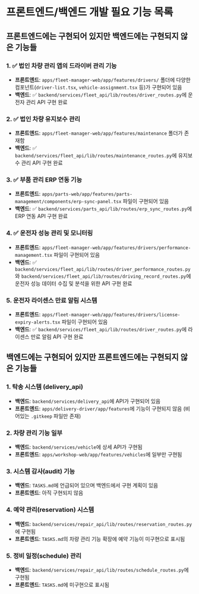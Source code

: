 # 프론트엔드/백엔드 개발 필요 기능 목록

## 프론트엔드에는 구현되어 있지만 백엔드에는 구현되지 않은 기능들

### 1. ✅ 법인 차량 관리 앱의 드라이버 관리 기능

- **프론트엔드**: `apps/fleet-manager-web/app/features/drivers/` 폴더에 다양한 컴포넌트(`driver-list.tsx`, `vehicle-assignment.tsx` 등)가 구현되어 있음
- **백엔드**: ✅ `backend/services/fleet_api/lib/routes/driver_routes.py`에 운전자 관리 API 구현 완료

### 2. ✅ 법인 차량 유지보수 관리

- **프론트엔드**: `apps/fleet-manager-web/app/features/maintenance` 폴더가 존재함
- **백엔드**: ✅ `backend/services/fleet_api/lib/routes/maintenance_routes.py`에 유지보수 관리 API 구현 완료

### 3. ✅ 부품 관리 ERP 연동 기능

- **프론트엔드**: `apps/parts-web/app/features/parts-management/components/erp-sync-panel.tsx` 파일이 구현되어 있음
- **백엔드**: ✅ `backend/services/parts_api/lib/routes/erp_sync_routes.py`에 ERP 연동 API 구현 완료

### 4. ✅ 운전자 성능 관리 및 모니터링

- **프론트엔드**: `apps/fleet-manager-web/app/features/drivers/performance-management.tsx` 파일이 구현되어 있음
- **백엔드**: ✅ `backend/services/fleet_api/lib/routes/driver_performance_routes.py`와 `backend/services/fleet_api/lib/routes/driving_record_routes.py`에 운전자 성능 데이터 수집 및 분석을 위한 API 구현 완료

### 5. 운전자 라이센스 만료 알림 시스템

- **프론트엔드**: `apps/fleet-manager-web/app/features/drivers/license-expiry-alerts.tsx` 파일이 구현되어 있음
- **백엔드**: ✅ `backend/services/fleet_api/lib/routes/driver_routes.py`에 라이센스 만료 알림 API 구현 완료

## 백엔드에는 구현되어 있지만 프론트엔드에는 구현되지 않은 기능들

### 1. 탁송 시스템 (delivery_api)

- **백엔드**: `backend/services/delivery_api`에 API가 구현되어 있음
- **프론트엔드**: `apps/delivery-driver/app/features`에 기능이 구현되지 않음 (비어있는 `.gitkeep` 파일만 존재)

### 2. 차량 관리 기능 일부

- **백엔드**: `backend/services/vehicle`에 상세 API가 구현됨
- **프론트엔드**: `apps/workshop-web/app/features/vehicles`에 일부만 구현됨

### 3. 시스템 감사(audit) 기능

- **백엔드**: `TASKS.md`에 언급되어 있으며 백엔드에서 구현 계획이 있음
- **프론트엔드**: 아직 구현되지 않음

### 4. 예약 관리(reservation) 시스템

- **백엔드**: `backend/services/repair_api/lib/routes/reservation_routes.py`에 구현됨
- **프론트엔드**: `TASKS.md`의 차량 관리 기능 확장에 예약 기능이 미구현으로 표시됨

### 5. 정비 일정(schedule) 관리

- **백엔드**: `backend/services/repair_api/lib/routes/schedule_routes.py`에 구현됨
- **프론트엔드**: `TASKS.md`에 미구현으로 표시됨
